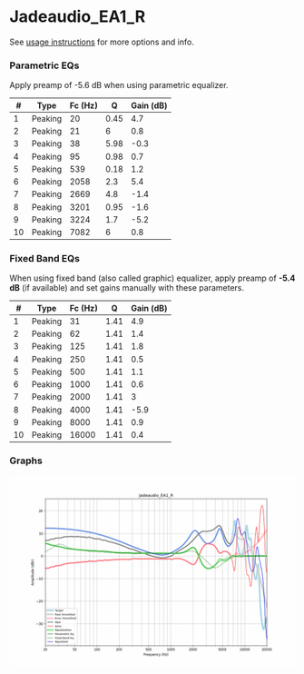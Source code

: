 # Jadeaudio_EA1_R
See [usage instructions](https://github.com/jaakkopasanen/AutoEq#usage) for more options and info.

### Parametric EQs
Apply preamp of -5.6 dB when using parametric equalizer.

|   # | Type    |   Fc (Hz) |    Q |   Gain (dB) |
|-----|---------|-----------|------|-------------|
|   1 | Peaking |        20 | 0.45 |         4.7 |
|   2 | Peaking |        21 | 6    |         0.8 |
|   3 | Peaking |        38 | 5.98 |        -0.3 |
|   4 | Peaking |        95 | 0.98 |         0.7 |
|   5 | Peaking |       539 | 0.18 |         1.2 |
|   6 | Peaking |      2058 | 2.3  |         5.4 |
|   7 | Peaking |      2669 | 4.8  |        -1.4 |
|   8 | Peaking |      3201 | 0.95 |        -1.6 |
|   9 | Peaking |      3224 | 1.7  |        -5.2 |
|  10 | Peaking |      7082 | 6    |         0.8 |

### Fixed Band EQs
When using fixed band (also called graphic) equalizer, apply preamp of **-5.4 dB** (if available) and set gains manually with these parameters.

|   # | Type    |   Fc (Hz) |    Q |   Gain (dB) |
|-----|---------|-----------|------|-------------|
|   1 | Peaking |        31 | 1.41 |         4.9 |
|   2 | Peaking |        62 | 1.41 |         1.4 |
|   3 | Peaking |       125 | 1.41 |         1.8 |
|   4 | Peaking |       250 | 1.41 |         0.5 |
|   5 | Peaking |       500 | 1.41 |         1.1 |
|   6 | Peaking |      1000 | 1.41 |         0.6 |
|   7 | Peaking |      2000 | 1.41 |         3   |
|   8 | Peaking |      4000 | 1.41 |        -5.9 |
|   9 | Peaking |      8000 | 1.41 |         0.9 |
|  10 | Peaking |     16000 | 1.41 |         0.4 |

### Graphs
![](./Jadeaudio_EA1_R.png)
